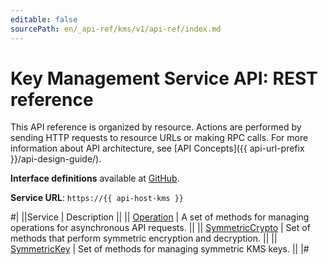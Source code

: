 ```yaml
---
editable: false
sourcePath: en/_api-ref/kms/v1/api-ref/index.md
---
```


# Key Management Service API: REST reference

This API reference is organized by resource. Actions are performed by sending HTTP requests to resource URLs or making RPC calls. For more information about API architecture, see [API Concepts]({{ api-url-prefix }}/api-design-guide/).

**Interface definitions** available at [GitHub](https://github.com/yandex-cloud/cloudapi/tree/master/yandex/cloud/kms/v1).

**Service URL**: `https://{{ api-host-kms }}`

#|
||Service | Description ||
|| [Operation](Operation/index.md) | A set of methods for managing operations for asynchronous API requests. ||
|| [SymmetricCrypto](SymmetricCrypto/index.md) | Set of methods that perform symmetric encryption and decryption. ||
|| [SymmetricKey](SymmetricKey/index.md) | Set of methods for managing symmetric KMS keys. ||
|#